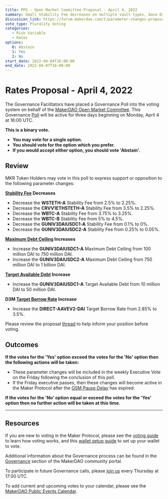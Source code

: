 ```yaml
---
title: PPG - Open Market Committee Proposal - April 4, 2022
summary: Small Stability Fee decreases on multiple vault types, Aave D3M Target Borrow Rate increase, Debt Ceiling increases on GUNIV3DAIUSDC vaults types, and other minor changes.
discussion_link: https://forum.makerdao.com/t/parameter-changes-proposal-ppg-omc-001-31-march-2022/14347
vote_type: Plurality Voting
categories:
   - Risk Variable
   - Rates
options:
   0: Abstain
   1: Yes
   2: No
start_date: 2022-04-04T16:00:00
end_date: 2022-04-07T16:00:00
---
```

# Rates Proposal - April 4, 2022

The Governance Facilitators have placed a Governance Poll into the voting system on behalf of the [MakerDAO Open Market Committee](https://forum.makerdao.com/t/parameter-proposal-group-makerdao-open-market-committee/7355). This Governance [Poll](https://community-development.makerdao.com/en/learn/governance/on-chain-gov) will be active for three days beginning on Monday, April 4 at 16:00 UTC.

**This is a binary vote.** 
- **You may vote for a single option.** 
- **You should vote for the option which you prefer.**
- **If you would accept either option, you should vote 'Abstain'.**

## Review

MKR Token Holders may vote in this poll to express support or opposition to the following parameter changes: 

**[Stability Fee](https://manual.makerdao.com/parameter-index/vault-risk/param-stability-fee) Decreases**
- Decrease the **WSTETH-A** Stability Fee from 2.5% to 2.25%.
- Decrease the **CRVV1ETHSTETH-A** Stability Fee from 3.5% to 2.25%.
- Decrease the **WBTC-A** Stability Fee from 3.75% to 3.25%.
- Decrease the **WBTC-B** Stability Fee from 5% to 4.5%.
- Decrease the **GUNIV3DAIUSDC1-A** Stability Fee from 0.1% to 0%.
- Decrease the **GUNIV3DAIUSDC2-A** Stability Fee from 0.25% to 0.05%.

**[Maximum Debt Ceiling](https://manual.makerdao.com/module-index/module-dciam#maximum-debt-ceiling-line) Increases**
- Increase the **GUNIV3DAIUSDC1-A** Maximum Debt Ceiling from 100 million DAI to 750 million DAI.
- Increase the **GUNIV3DAIUSDC2-A** Maximum Debt Ceiling from 750 million DAI to 1 billion DAI.

**[Target Available Debt](https://manual.makerdao.com/module-index/module-dciam#target-available-debt-gap) Increase**
- Increase the **GUNIV3DAIUSDC1-A** Target Available Debt from 10 million DAI to 50 million DAI.

**D3M [Target Borrow Rate](https://manual.makerdao.com/module-index/module-dai-direct-deposit#target-borrow-rate-bar) Increase**
- Increase the **DIRECT-AAVEV2-DAI** Target Borrow Rate from 2.85% to 3.5%.

Please review the proposal [thread](https://forum.makerdao.com/t/parameter-changes-proposal-ppg-omc-001-31-march-2022/14347) to help inform your position before voting.

## Outcomes

**If the votes for the 'Yes' option exceed the votes for the 'No' option then the following actions will be taken:**
* These parameter changes will be included in the weekly Executive Vote on the Friday following the conclusion of this poll.
* If the Friday executive passes, then these changes will become active in the Maker Protocol after the [GSM Pause Delay](https://manual.makerdao.com/parameter-index/core/param-gsm-pause-delay) has expired.

**If the votes for the 'No' option equal or exceed the votes for the 'Yes' option then no further action will be taken at this time.**

---

## Resources

If you are new to voting in the Maker Protocol, please see the [voting guide](https://community-development.makerdao.com/en/learn/governance/how-voting-works/) to learn how voting works, and this [wallet setup guide](https://community-development.makerdao.com/en/learn/governance/voting-setup/) to set up your wallet to vote.

Additional information about the Governance process can be found in the [Governance](https://community-development.makerdao.com/en/learn/governance) section of the MakerDAO community portal.

To participate in future Governance calls, please [join us](https://github.com/makerdao/community/tree/master/governance/governance-and-risk-meetings) every Thursday at 17:00 UTC.

To add current and upcoming votes to your calendar, please see the [MakerDAO Public Events Calendar](https://calendar.google.com/calendar/embed?src=makerdao.com_3efhm2ghipksegl009ktniomdk%40group.calendar.google.com&ctz=UTC&mode=week&showCalendars=0&showPrint=0).
